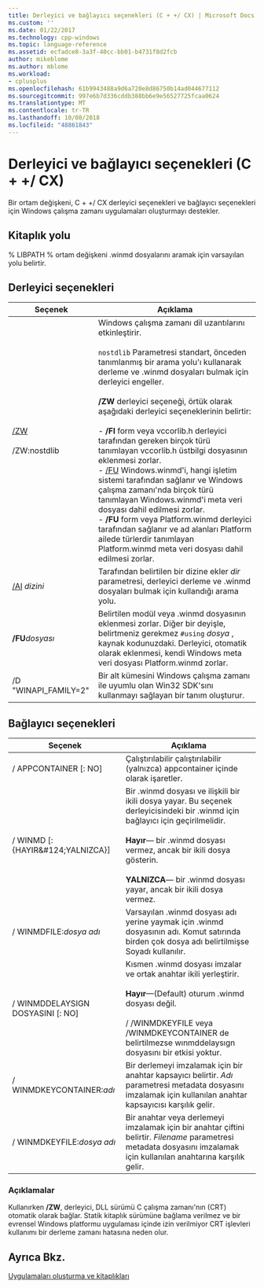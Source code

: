 ```yaml
---
title: Derleyici ve bağlayıcı seçenekleri (C + +/ CX) | Microsoft Docs
ms.custom: ''
ms.date: 01/22/2017
ms.technology: cpp-windows
ms.topic: language-reference
ms.assetid: ecfadce8-3a3f-40cc-bb01-b4731f8d2fcb
author: mikeblome
ms.author: mblome
ms.workload:
- cplusplus
ms.openlocfilehash: 61b9943488a9d6a720e8d86750b14ad044677112
ms.sourcegitcommit: 997e6b7d336cddb388bb6e9e56527725fcaa0624
ms.translationtype: MT
ms.contentlocale: tr-TR
ms.lasthandoff: 10/08/2018
ms.locfileid: "48861843"
---
```

# <a name="compiler-and-linker-options-ccx"></a>Derleyici ve bağlayıcı seçenekleri (C + +/ CX)

Bir ortam değişkeni, C + +/ CX derleyici seçenekleri ve bağlayıcı seçenekleri için Windows çalışma zamanı uygulamaları oluşturmayı destekler.

## <a name="library-path"></a>Kitaplık yolu

% LIBPATH % ortam değişkeni .winmd dosyalarını aramak için varsayılan yolu belirtir.

## <a name="compiler-options"></a>Derleyici seçenekleri

|Seçenek|Açıklama|
|------------|-----------------|
|[/ZW](../build/reference/zw-windows-runtime-compilation.md)<br /><br /> /ZW:nostdlib|Windows çalışma zamanı dil uzantılarını etkinleştirir.<br /><br /> `nostdlib` Parametresi standart, önceden tanımlanmış bir arama yolu'ı kullanarak derleme ve .winmd dosyaları bulmak için derleyici engeller.<br /><br /> **/ZW** derleyici seçeneği, örtük olarak aşağıdaki derleyici seçeneklerinin belirtir:<br /><br />- **/FI** form veya vccorlib.h derleyici tarafından gereken birçok türü tanımlayan vccorlib.h üstbilgi dosyasının eklenmesi zorlar.<br />- [/FU](../build/reference/fu-name-forced-hash-using-file.md) Windows.winmd'i, hangi işletim sistemi tarafından sağlanır ve Windows çalışma zamanı'nda birçok türü tanımlayan Windows.winmd'i meta veri dosyası dahil edilmesi zorlar.<br />- **/FU** form veya Platform.winmd derleyici tarafından sağlanır ve ad alanları Platform ailede türlerdir tanımlayan Platform.winmd meta veri dosyası dahil edilmesi zorlar.|
|[/AI](../build/reference/ai-specify-metadata-directories.md) *dizini*|Tarafından belirtilen bir dizine ekler *dir* parametresi, derleyici derleme ve .winmd dosyaları bulmak için kullandığı arama yolu.|
|**/FU***dosyası*|Belirtilen modül veya .winmd dosyasının eklenmesi zorlar. Diğer bir deyişle, belirtmeniz gerekmez `#using` *dosya* , kaynak kodunuzdaki. Derleyici, otomatik olarak eklenmesi, kendi Windows meta veri dosyası Platform.winmd zorlar.|
|/D "WINAPI_FAMILY=2"|Bir alt kümesini Windows çalışma zamanı ile uyumlu olan Win32 SDK'sını kullanmayı sağlayan bir tanım oluşturur.|

## <a name="linker-options"></a>Bağlayıcı seçenekleri

|Seçenek|Açıklama|
|------------|-----------------|
|/ APPCONTAINER [: NO]|Çalıştırılabilir çalıştırılabilir (yalnızca) appcontainer içinde olarak işaretler.|
|/ WINMD [: {HAYIR&AMP;#124;YALNIZCA}]|Bir .winmd dosyası ve ilişkili bir ikili dosya yayar. Bu seçenek derleyicisindeki bir .winmd için bağlayıcı için geçirilmelidir.<br /><br /> **Hayır**— bir .winmd dosyası vermez, ancak bir ikili dosya gösterin.<br /><br /> **YALNIZCA**— bir .winmd dosyası yayar, ancak bir ikili dosya vermez.|
|/ WINMDFILE:*dosya adı*|Varsayılan .winmd dosyası adı yerine yaymak için .winmd dosyasının adı. Komut satırında birden çok dosya adı belirtilmişse Soyadı kullanılır.|
|/ WINMDDELAYSIGN DOSYASINI [: NO]|Kısmen .winmd dosyası imzalar ve ortak anahtar ikili yerleştirir.<br /><br /> **Hayır**—(Default) oturum .winmd dosyası değil.<br /><br /> / /WINMDKEYFILE veya /WINMDKEYCONTAINER de belirtilmezse wınmddelaysıgn dosyasını bir etkisi yoktur.|
|/ WINMDKEYCONTAINER:*adı*|Bir derlemeyi imzalamak için bir anahtar kapsayıcı belirtir. *Adı* parametresi metadata dosyasını imzalamak için kullanılan anahtar kapsayıcısı karşılık gelir.|
|/ WINMDKEYFILE:*dosya adı*|Bir anahtar veya derlemeyi imzalamak için bir anahtar çiftini belirtir. *Filename* parametresi metadata dosyasını imzalamak için kullanılan anahtarına karşılık gelir.|

### <a name="remarks"></a>Açıklamalar

Kullanırken **/ZW**, derleyici, DLL sürümü C çalışma zamanı'nın (CRT) otomatik olarak bağlar. Statik kitaplık sürümüne bağlama verilmez ve bir evrensel Windows platformu uygulaması içinde izin verilmiyor CRT işlevleri kullanımı bir derleme zamanı hatasına neden olur.

## <a name="see-also"></a>Ayrıca Bkz.

[Uygulamaları oluşturma ve kitaplıkları](../cppcx/building-apps-and-libraries-c-cx.md)